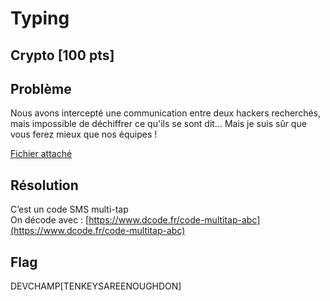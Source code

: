 # Typing
## Crypto [100 pts]
## Problème 
Nous avons intercepté une communication entre deux hackers recherchés, mais impossible de déchiffrer ce qu'ils se sont dit... Mais je suis sûr que vous ferez mieux que nos équipes !  

[Fichier attaché](files/2kia.txt)
## Résolution
C’est un code SMS multi-tap  
On décode avec :
[https://www.dcode.fr/code-multitap-abc](https://www.dcode.fr/code-multitap-abc)  
## Flag
DEVCHAMP[TENKEYSAREENOUGHDON]
